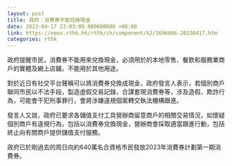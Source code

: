 ```yaml
---
layout: post
title: 政府：消費券不能兌換現金
date: 2023-04-17 23:03:09.000000000 +08:00
link: https://news.rthk.hk/rthk/ch/component/k2/1696666-20230417.htm
categories: rthk
---
```


政府提醒市民，消費券不能用來兌換現金，必須用於的本地零售、餐飲和服務業商戶的實體及網上店鋪，不能用於其他用途。

對於近日有社交平台聲稱可以將消費券兌換成現金，政府發言人表示，若個別商戶聯同市民以不法手段，製造虛假交易記錄，合謀套現消費券等，涉及造假、欺詐行為，可能會干犯刑事罪行，會將涉嫌違規個案轉交執法機構跟進。

發言人又說，政府已要求各儲值支付工具營辦商留意商戶的相關交易情況，如懷疑個別商戶有違規行為，包括以消費券兌換現金，營辦商會採取適當跟進行動，包括終止向有關商戶提供儲值支付服務。

政府已於剛過去的周日向約640萬名合資格市民發放2023年消費券計劃第一期消費券。
